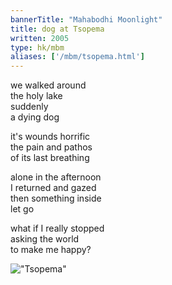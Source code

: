 ```yaml
---
bannerTitle: "Mahabodhi Moonlight" 
title: dog at Tsopema
written: 2005
type: hk/mbm
aliases: ['/mbm/tsopema.html']
---
```


we walked around  
the holy lake  
suddenly  
a dying dog
 
it's wounds horrific  
the pain and pathos  
of its last breathing
 
alone in the afternoon  
I returned and gazed  
then something inside  
let go

 
what if I really stopped  
asking the world  
to make me happy?

!["Tsopema"](/images/pilg1/tsopema.jpg "Tsopema")

